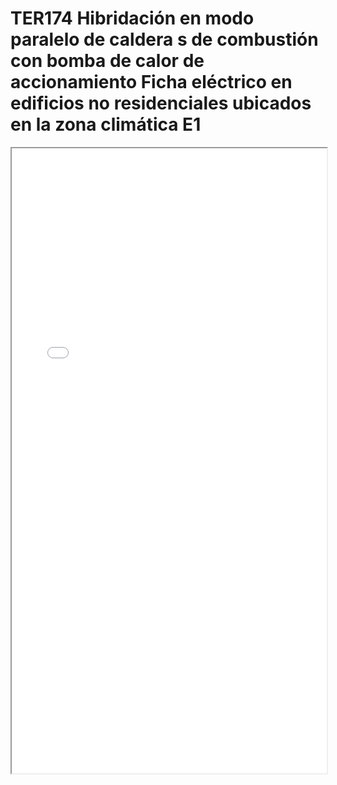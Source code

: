 # TER174  Hibridación en modo paralelo de caldera s de combustión con bomba de calor de accionamiento Ficha eléctrico en edificios no residenciales ubicados en la zona climática E1

<iframe src="../TER174  Hibridación en modo paralelo de caldera s de combustión con bomba de calor de accionamiento Ficha eléctrico en edificios no residenciales ubicados en la zona climática E1.pdf" width="100%" height="1000px"></iframe>
